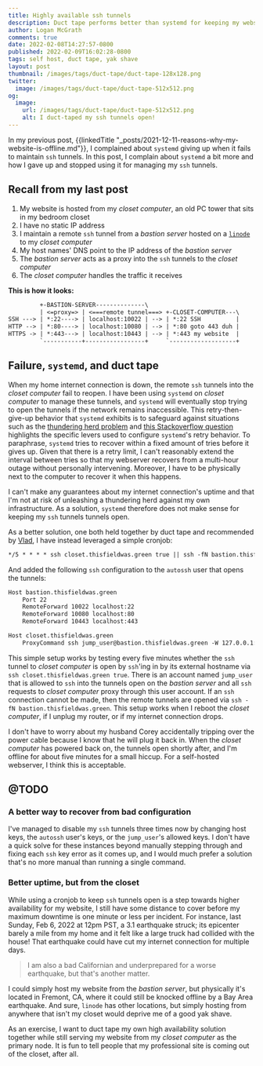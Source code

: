 ```yaml
---
title: Highly available ssh tunnels
description: Duct tape performs better than systemd for keeping my webserver's ssh tunnels open
author: Logan McGrath
comments: true
date: 2022-02-08T14:27:57-0800
published: 2022-02-09T16:02:28-0800
tags: self host, duct tape, yak shave
layout: post
thumbnail: /images/tags/duct-tape/duct-tape-128x128.png
twitter:
  image: /images/tags/duct-tape/duct-tape-512x512.png
og:
  image:
    url: /images/tags/duct-tape/duct-tape-512x512.png
    alt: I duct-taped my ssh tunnels open!
---
```


In my previous post, {{linkedTitle "_posts/2021-12-11-reasons-why-my-website-is-offline.md"}}, I complained about `systemd` giving up when it fails to maintain `ssh` tunnels. In this post, I complain about `systemd` a bit more and how I gave up and stopped using it for managing my `ssh` tunnels.

<!--more-->

## Recall from my last post

1. My website is hosted from my _closet computer_, an old PC tower that sits in my bedroom closet
2. I have no static IP address
3. I maintain a remote `ssh` tunnel from a _bastion server_ hosted on a [`linode`](https://linode.com) to my _closet computer_
4. My host names' DNS point to the IP address of the _bastion server_
5. The _bastion server_ acts as a proxy into the `ssh` tunnels to the _closet computer_
6. The _closet computer_ handles the traffic it receives

**This is how it looks:**

```{.txt .nowrap}
         +-BASTION-SERVER--------------\
         | <=proxy=> | <===remote tunnel===> +-CLOSET-COMPUTER---\
SSH ---> | *:22----> | localhost:10022 | --> | *:22 SSH          |
HTTP --> | *:80----> | localhost:10080 | --> | *:80 goto 443 duh |
HTTPS -> | *:443---> | localhost:10443 | --> | *:443 my website  |
         `-----------+-----------------+     `-------------------+
```

## Failure, `systemd`, and duct tape

When my home internet connection is down, the remote `ssh` tunnels into the _closet computer_ fail to reopen. I have been using `systemd` on _closet computer_ to manage these tunnels, and `systemd` will eventually stop trying to open the tunnels if the network remains inaccessible. This retry-then-give-up behavior that `systemd` exhibits is to safeguard against situations such as the [thundering herd problem](https://en.wikipedia.org/wiki/Thundering_herd_problem) and [this Stackoverflow question](https://unix.stackexchange.com/questions/289629/systemd-restart-always-is-not-honored) highlights the specific levers used to configure `systemd`'s retry behavior. To paraphrase, `systemd` tries to recover within a fixed amount of tries before it gives up. Given that there is a retry limit, I can't reasonably extend the interval between tries so that my webserver recovers from a multi-hour outage without personally intervening. Moreover, I have to be physically next to the computer to recover it when this happens.

I can't make any guarantees about my internet connection's uptime and that I'm not at risk of unleashing a thundering herd against my own infrastructure. As a solution, `systemd` therefore does not make sense for keeping my `ssh` tunnels tunnels open.

As a better solution, one both held together by duct tape and recommended by [Vlad](https://internetwebsite.ofvlad.xyz), I have instead leveraged a simple cronjob:

```{.txt .nowrap}
*/5 * * * * ssh closet.thisfieldwas.green true || ssh -fN bastion.thisfieldwas.green
```

And added the following `ssh` configuration to the `autossh` user that opens the tunnels:

```{.txt .nowrap}
Host bastion.thisfieldwas.green
    Port 22
    RemoteForward 10022 localhost:22
    RemoteForward 10080 localhost:80
    RemoteForward 10443 localhost:443

Host closet.thisfieldwas.green
    ProxyCommand ssh jump_user@bastion.thisfieldwas.green -W 127.0.0.1:10022
```

This simple setup works by testing every five minutes whether the `ssh` tunnel to _closet computer_ is open by `ssh`'ing in by its external hostname via `ssh closet.thisfieldwas.green true`. There is an account named `jump_user` that is allowed to `ssh` into the tunnels open on the _bastion server_ and all `ssh` requests to _closet computer_ proxy through this user account. If an `ssh` connection cannot be made, then the remote tunnels are opened via `ssh -fN bastion.thisfieldwas.green`. This setup works when I reboot the _closet computer_, if I unplug my router, or if my internet connection drops.

I don't have to worry about my husband Corey accidentally tripping over the power cable because I know that he will plug it back in. When the _closet computer_ has powered back on, the tunnels open shortly after, and I'm offline for about five minutes for a small hiccup. For a self-hosted webserver, I think this is acceptable.

## @TODO

### A better way to recover from bad configuration

I've managed to disable my `ssh` tunnels three times now by changing host keys, the `autossh` user's keys, or the `jump_user`'s allowed keys. I don't have a quick solve for these instances beyond manually stepping through and fixing each `ssh` key error as it comes up, and I would much prefer a solution that's no more manual than running a single command.

### Better uptime, but from the closet

While using a cronjob to keep `ssh` tunnels open is a step towards higher availability for my website, I still have some distance to cover before my maximum downtime is one minute or less per incident. For instance, last Sunday, Feb 6, 2022 at 12pm PST, a 3.1 earthquake struck; its epicenter barely a mile from my home and it felt like a large truck had collided with the house! That earthquake could have cut my internet connection for multiple days.

> I am also a bad Californian and underprepared for a worse earthquake, but that's another matter.

I could simply host my website from the _bastion server_, but physically it's located in Fremont, CA, where it could still be knocked offline by a Bay Area earthquake. And sure, `linode` has other locations, but simply hosting from anywhere that isn't my closet would deprive me of a good yak shave.

As an exercise, I want to duct tape my own high availability solution together while still serving my website from my _closet computer_ as the primary node. It is fun to tell people that my professional site is coming out of the closet, after all.
